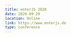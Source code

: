 ```yaml
---
title: enterJS 2020
date: 2020-09-29
location: Online
link: https://www.enterjs.de
type: conference
---
```

